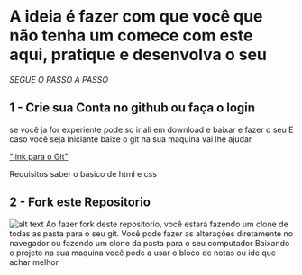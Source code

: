 # A ideia é fazer com que você que não tenha um comece com este aqui, pratique e desenvolva o seu
*SEGUE O PASSO A PASSO*

## 1 - Crie sua Conta no github ou faça o login
se você ja for experiente pode so ir ali em download e baixar e fazer o seu
E caso você seja iniciante baixe o git na sua maquina vai lhe ajudar

["link para o Git"](https://git-scm.com/downloads)

Requisitos saber o basico de html e css

## 2 - Fork este Repositorio
![alt text]()
Ao fazer fork deste repositorio, você estará fazendo um clone de todas as pasta para o seu git.
Você pode fazer as alterações diretamente no navegador ou fazendo um clone da pasta para o seu computador
Baixando o projeto na sua maquina você pode a usar o bloco de notas ou ide que achar melhor
